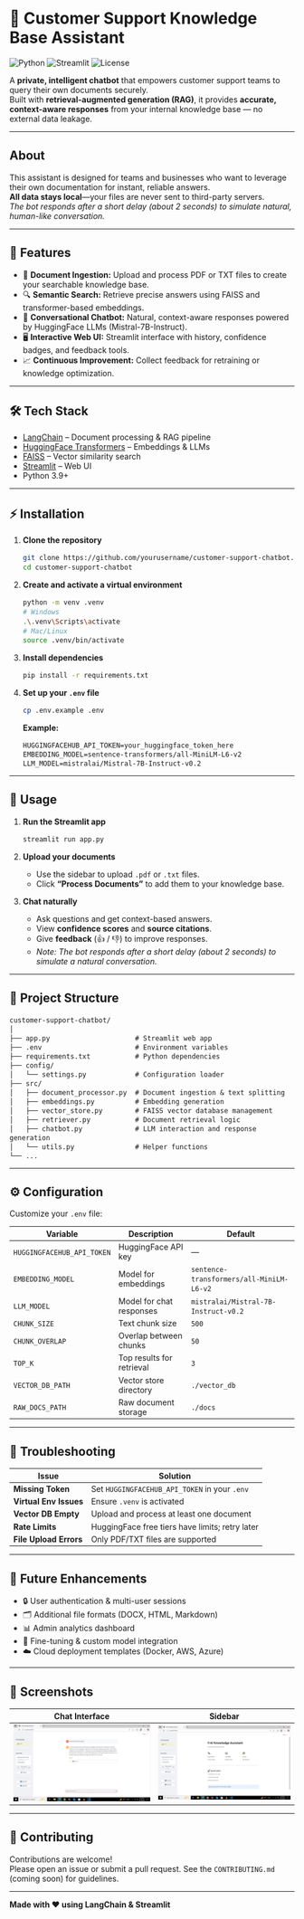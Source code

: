 # 🤖 Customer Support Knowledge Base Assistant

![Python](https://img.shields.io/badge/Python-3.9+-blue.svg)
![Streamlit](https://img.shields.io/badge/Streamlit-App-red)
![License](https://img.shields.io/badge/License-MIT-green)

A **private, intelligent chatbot** that empowers customer support teams to query their own documents securely.  
Built with **retrieval-augmented generation (RAG)**, it provides **accurate, context-aware responses** from your internal knowledge base — no external data leakage.

---

## About

This assistant is designed for teams and businesses who want to leverage their own documentation for instant, reliable answers.  
**All data stays local**—your files are never sent to third-party servers.  
_The bot responds after a short delay (about 2 seconds) to simulate natural, human-like conversation._

---

## 🚀 Features

- 📄 **Document Ingestion:** Upload and process PDF or TXT files to create your searchable knowledge base.
- 🔍 **Semantic Search:** Retrieve precise answers using FAISS and transformer-based embeddings.
- 💬 **Conversational Chatbot:** Natural, context-aware responses powered by HuggingFace LLMs (Mistral-7B-Instruct).
- 🖥️ **Interactive Web UI:** Streamlit interface with history, confidence badges, and feedback tools.
- 📈 **Continuous Improvement:** Collect feedback for retraining or knowledge optimization.

---

## 🛠️ Tech Stack

- [LangChain](https://github.com/langchain-ai/langchain) – Document processing & RAG pipeline
- [HuggingFace Transformers](https://huggingface.co/) – Embeddings & LLMs
- [FAISS](https://github.com/facebookresearch/faiss) – Vector similarity search
- [Streamlit](https://streamlit.io/) – Web UI
- Python 3.9+

---

## ⚡ Installation

1. **Clone the repository**

   ```bash
   git clone https://github.com/yourusername/customer-support-chatbot.git
   cd customer-support-chatbot
   ```

2. **Create and activate a virtual environment**

   ```bash
   python -m venv .venv
   # Windows
   .\.venv\Scripts\activate
   # Mac/Linux
   source .venv/bin/activate
   ```

3. **Install dependencies**

   ```bash
   pip install -r requirements.txt
   ```

4. **Set up your `.env` file**

   ```bash
   cp .env.example .env
   ```

   **Example:**

   ```env
   HUGGINGFACEHUB_API_TOKEN=your_huggingface_token_here
   EMBEDDING_MODEL=sentence-transformers/all-MiniLM-L6-v2
   LLM_MODEL=mistralai/Mistral-7B-Instruct-v0.2
   ```

---

## 🧠 Usage

1. **Run the Streamlit app**

   ```bash
   streamlit run app.py
   ```

2. **Upload your documents**

   - Use the sidebar to upload `.pdf` or `.txt` files.
   - Click **“Process Documents”** to add them to your knowledge base.

3. **Chat naturally**

   - Ask questions and get context-based answers.
   - View **confidence scores** and **source citations**.
   - Give **feedback** (👍 / 👎) to improve responses.
   - _Note: The bot responds after a short delay (about 2 seconds) to simulate a natural conversation._

---

## 📁 Project Structure

```
customer-support-chatbot/
│
├── app.py                     # Streamlit web app
├── .env                       # Environment variables
├── requirements.txt           # Python dependencies
├── config/
│   └── settings.py            # Configuration loader
├── src/
│   ├── document_processor.py  # Document ingestion & text splitting
│   ├── embeddings.py          # Embedding generation
│   ├── vector_store.py        # FAISS vector database management
│   ├── retriever.py           # Document retrieval logic
│   ├── chatbot.py             # LLM interaction and response generation
│   └── utils.py               # Helper functions
└── ...
```

---

## ⚙️ Configuration

Customize your `.env` file:

| Variable                   | Description               | Default                                  |
| -------------------------- | ------------------------- | ---------------------------------------- |
| `HUGGINGFACEHUB_API_TOKEN` | HuggingFace API key       | —                                        |
| `EMBEDDING_MODEL`          | Model for embeddings      | `sentence-transformers/all-MiniLM-L6-v2` |
| `LLM_MODEL`                | Model for chat responses  | `mistralai/Mistral-7B-Instruct-v0.2`     |
| `CHUNK_SIZE`               | Text chunk size           | `500`                                    |
| `CHUNK_OVERLAP`            | Overlap between chunks    | `50`                                     |
| `TOP_K`                    | Top results for retrieval | `3`                                      |
| `VECTOR_DB_PATH`           | Vector store directory    | `./vector_db`                            |
| `RAW_DOCS_PATH`            | Raw document storage      | `./docs`                                 |

---

## 🐞 Troubleshooting

| Issue                  | Solution                                        |
| ---------------------- | ----------------------------------------------- |
| **Missing Token**      | Set `HUGGINGFACEHUB_API_TOKEN` in your `.env`   |
| **Virtual Env Issues** | Ensure `.venv` is activated                     |
| **Vector DB Empty**    | Upload and process at least one document        |
| **Rate Limits**        | HuggingFace free tiers have limits; retry later |
| **File Upload Errors** | Only PDF/TXT files are supported                |

---

## 🌱 Future Enhancements

- 🔒 User authentication & multi-user sessions
- 🗂️ Additional file formats (DOCX, HTML, Markdown)
- 📊 Admin analytics dashboard
- 🧠 Fine-tuning & custom model integration
- ☁️ Cloud deployment templates (Docker, AWS, Azure)

---

## 📸 Screenshots

| Chat Interface                      | Sidebar                             |
| ----------------------------------- | ----------------------------------- |
| ![Chat UI](screenshots/chat-ui.png) | ![Sidebar](screenshots/sidebar.png) |

---

## 🤝 Contributing

Contributions are welcome!  
Please open an issue or submit a pull request. See the `CONTRIBUTING.md` (coming soon) for guidelines.

---

**Made with ❤️ using LangChain & Streamlit**

